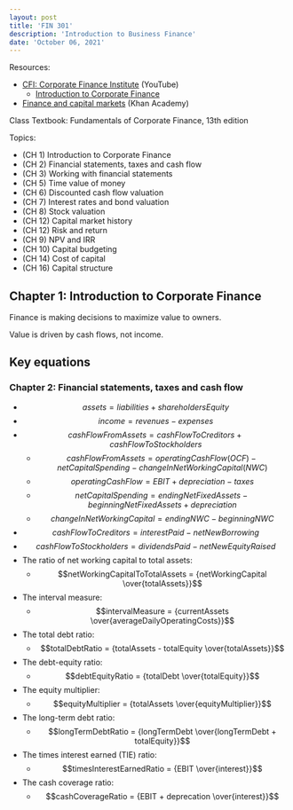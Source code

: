 ```yaml
---
layout: post
title: 'FIN 301'
description: 'Introduction to Business Finance'
date: 'October 06, 2021'
---
```


Resources:
- [CFI: Corporate Finance Institute](https://www.youtube.com/c/Corporatefinanceinstitute-CFI/playlists) (YouTube)
    - [Introduction to Corporate Finance](https://www.youtube.com/watch?v=5eGRi66iUfU)
- [Finance and capital markets](https://www.khanacademy.org/economics-finance-domain/core-finance) (Khan Academy)

Class Textbook: Fundamentals of Corporate Finance, 13th edition

Topics:
- (CH 1) Introduction to Corporate Finance 
- (CH 2) Financial statements, taxes and cash flow
- (CH 3) Working with financial statements
- (CH 5) Time value of money
- (CH 6) Discounted cash flow valuation
- (CH 7) Interest rates and bond valuation
- (CH 8) Stock valuation
- (CH 12) Capital market history
- (CH 12) Risk and return
- (CH 9) NPV and IRR
- (CH 10) Capital budgeting
- (CH 14) Cost of capital
- (CH 16) Capital structure

## Chapter 1: Introduction to Corporate Finance
Finance is making decisions to maximize value to owners.

Value is driven by cash flows, not income.



## Key equations
### Chapter 2: Financial statements, taxes and cash flow


- $$assets = {liabilities + shareholdersEquity}$$
- $$income = revenues - expenses$$
- $$cashFlowFromAssets = cashFlowToCreditors + cashFlowToStockholders$$ 
    - $$cashFlowFromAssets = operatingCashFlow (OCF) - netCapitalSpending - changeInNetWorkingCapital (NWC)$$
    - $$operatingCashFlow = EBIT + depreciation - taxes$$
    - $$netCapitalSpending = endingNetFixedAssets - beginningNetFixedAssets + depreciation$$
    - $$changeInNetWorkingCapital = endingNWC - beginningNWC$$
- $$cashFlowToCreditors = interestPaid - netNewBorrowing$$
- $$cashFlowToStockholders = dividendsPaid - netNewEquityRaised$$
- The ratio of net working capital to total assets:
    - $$netWorkingCapitalToTotalAssets = {netWorkingCapital \over{totalAssets}}$$
- The interval measure:
    - $$intervalMeasure = {currentAssets \over{averageDailyOperatingCosts}}$$
- The total debt ratio:
    - $$totalDebtRatio = {totalAssets - totalEquity \over{totalAssets}}$$
- The debt-equity ratio:
    - $$debtEquityRatio = {totalDebt \over{totalEquity}}$$
- The equity multiplier:
    - $$equityMultiplier = {totalAssets \over{equityMultiplier}}$$
- The long-term debt ratio:
    - $$longTermDebtRatio = {longTermDebt \over{longTermDebt + totalEquity}}$$
- The times interest earned (TIE) ratio:
    - $$timesInterestEarnedRatio = {EBIT \over{interest}}$$
- The cash coverage ratio:
    - $$cashCoverageRatio = {EBIT + deprecation \over{interest}}$$

<script type="text/x-mathjax-config">
MathJax.Hub.Config({
TeX: { equationNumbers: { autoNumber: "AMS" } }
});
</script>
<script type="text/javascript" async src="http://cdn.mathjax.org/mathjax/latest/MathJax.js?config=TeX-AMS-MML_HTMLorMML"></script>
<style>
    .MathJax_Display, .MJXc-display, .MathJax_SVG_Display {
        overflow-x: auto;
        overflow-y: hidden;
    }
</style>